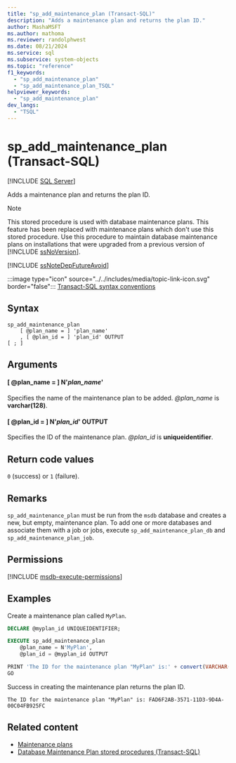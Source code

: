 ```yaml
---
title: "sp_add_maintenance_plan (Transact-SQL)"
description: "Adds a maintenance plan and returns the plan ID."
author: MashaMSFT
ms.author: mathoma
ms.reviewer: randolphwest
ms.date: 08/21/2024
ms.service: sql
ms.subservice: system-objects
ms.topic: "reference"
f1_keywords:
  - "sp_add_maintenance_plan"
  - "sp_add_maintenance_plan_TSQL"
helpviewer_keywords:
  - "sp_add_maintenance_plan"
dev_langs:
  - "TSQL"
---
```

# sp_add_maintenance_plan (Transact-SQL)

[!INCLUDE [SQL Server](../../includes/applies-to-version/sqlserver.md)]

Adds a maintenance plan and returns the plan ID.

> [!NOTE]  
> This stored procedure is used with database maintenance plans. This feature has been replaced with maintenance plans which don't use this stored procedure. Use this procedure to maintain database maintenance plans on installations that were upgraded from a previous version of [!INCLUDE [ssNoVersion](../../includes/ssnoversion-md.md)].

[!INCLUDE [ssNoteDepFutureAvoid](../../includes/ssnotedepfutureavoid-md.md)]

:::image type="icon" source="../../includes/media/topic-link-icon.svg" border="false"::: [Transact-SQL syntax conventions](../../t-sql/language-elements/transact-sql-syntax-conventions-transact-sql.md)

## Syntax

```syntaxsql
sp_add_maintenance_plan
    [ @plan_name = ] 'plan_name'
    , [ @plan_id = ] 'plan_id' OUTPUT
[ ; ]
```

## Arguments

#### [ @plan_name = ] N'*plan_name*'

Specifies the name of the maintenance plan to be added. *@plan_name* is **varchar(128)**.

#### [ @plan_id = ] N'*plan_id*' OUTPUT

Specifies the ID of the maintenance plan. *@plan_id* is **uniqueidentifier**.

## Return code values

`0` (success) or `1` (failure).

## Remarks

`sp_add_maintenance_plan` must be run from the `msdb` database and creates a new, but empty, maintenance plan. To add one or more databases and associate them with a job or jobs, execute `sp_add_maintenance_plan_db` and `sp_add_maintenance_plan_job`.

## Permissions

[!INCLUDE [msdb-execute-permissions](../../includes/msdb-execute-permissions.md)]

## Examples

Create a maintenance plan called `MyPlan`.

```sql
DECLARE @myplan_id UNIQUEIDENTIFIER;

EXECUTE sp_add_maintenance_plan
    @plan_name = N'MyPlan',
    @plan_id = @myplan_id OUTPUT

PRINT 'The ID for the maintenance plan "MyPlan" is:' + convert(VARCHAR(256), @myplan_id);
GO
```

Success in creating the maintenance plan returns the plan ID.

```output
The ID for the maintenance plan "MyPlan" is: FAD6F2AB-3571-11D3-9D4A-00C04FB925FC
```

## Related content

- [Maintenance plans](../maintenance-plans/maintenance-plans.md)
- [Database Maintenance Plan stored procedures (Transact-SQL)](database-maintenance-plan-stored-procedures-transact-sql.md)
